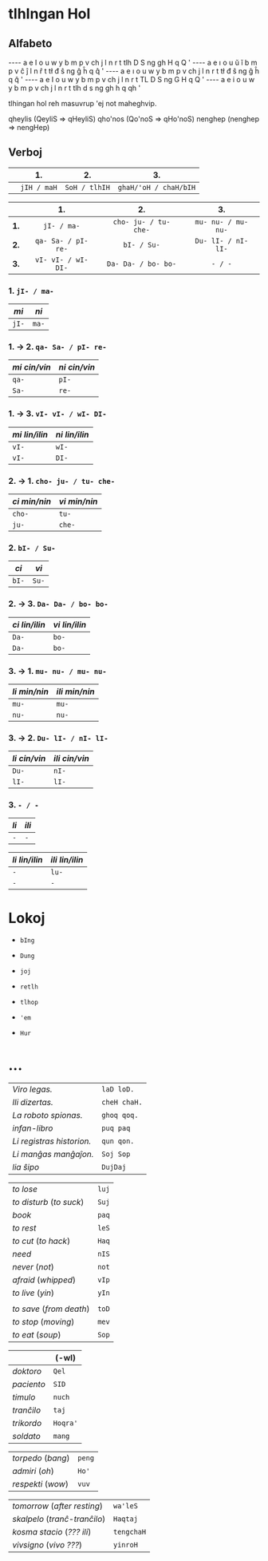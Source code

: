 # tlhIngan Hol

## Alfabeto

---- <!-- Ocrand -->
a e I o u w y
b m p v
ch j l n r t tlh
D S
ng
gh H q Q
'
---- <!-- "Esperanto" -->
a e ı o u ŭ ĭ
b m p v
ĉ ĵ l n r̂ t tł
đ ŝ
ng
ĝ ĥ q q̂
'
---- <!-- English w + y + ch + j -->
a e ı o u w y
b m p v
ch j l n r t tł
đ ŝ
ng
ĝ ĥ q q̂
'
---- <!-- uppercase -->
a e I o u w y
b m p v
ch j l n r t TL
D S
ng
G H q Q
'
---- <!-- lowercase (+ h) -->
a e i o u w y
b m p v
ch j l n r t tlh
d s
ng
gh h q qh
'

tlhingan hol
reh masuvrup 'ej not maheghvip.

qheylis (QeyliS ⇒ qHeyliS)
qho'nos (Qo'noS ⇒ qHo'noS)
nenghep (nenghep ⇒ nengHep)

## Verboj

| | 1.          | 2.            | 3.                    |
|:-:|:-:|:-:|:-:|
| | `jIH / maH` | `SoH / tlhIH` | `ghaH/'oH / chaH/bIH` |

|        | 1.                  | 2.                    | 3.                    |
|:-:|:-:|:-:|:-:|
| **1.** | `jI- / ma-`         | `cho- ju- / tu- che-` | `mu- nu- / mu- nu-`   |
| **2.** | `qa- Sa- / pI- re-` | `bI- / Su-`           | `Du- lI- / nI- lI-`   |
| **3.** | `vI- vI- / wI- DI-` | `Da- Da- / bo- bo-`   | `- / -`               |

### 1.           `jI- / ma-`

| *mi*  | *ni*  |
|-|-|
| `jI-` | `ma-` |

### 1. → 2.  `qa- Sa- / pI- re-`

| *mi cin/vin* | *ni cin/vin* |
|-|-|
| `qa-`        | `pI-`        |
| `Sa-`        | `re-`        |

### 1. → 3.  `vI- vI- / wI- DI-`

| *mi lin/ilin* | *ni lin/ilin* |
|-|-|
| `vI-`         | `wI-`         |
| `vI-`         | `DI-`         |

### 2. → 1. `cho- ju- / tu- che-`

| *ci min/nin* | *vi min/nin* |
|-|-|
| `cho-`       | `tu-`        |
| `ju-`        | `che-`       |

### 2.           `bI- / Su-`

| *ci*  | *vi*  |
|-|-|
| `bI-` | `Su-` |

### 2. → 3.  `Da- Da- / bo- bo-`

| *ci lin/ilin* | *vi lin/ilin* |
|-|-|
| `Da-`         | `bo-`         |
| `Da-`         | `bo-`         |

### 3. → 1.  `mu- nu- / mu- nu-`

| *li min/nin* | *ili min/nin* |
|-|-|
| `mu-`        | `mu-`         |
| `nu-`        | `nu-`         |

### 3. → 2.  `Du- lI- / nI- lI-`

| *li cin/vin* | *ili cin/vin* |
|-|-|
| `Du-`        | `nI-`         |
| `lI-`        | `lI-`         |

### 3.             `- / -`

| *li*  | *ili* |
|-|-|
| `-`   | `-`   |

| *li lin/ilin* | *ili lin/ilin* |
|-|-|
| `-`           | `lu-`          |
| `-`           | `-`            |

# Lokoj

* `bIng`
* `Dung`

* `joj`
* `retlh`

* `tlhop`
* `'em`

* `Hur`

# ...

| | |
|-|-|
| *Viro legas.* | `laD loD.` |
| *Ili dizertas.* | `cheH chaH.` |
| *La roboto spionas.* | `ghoq qoq.` | <!-- fidi voq -->
| *infan-libro* | `puq paq` |
| *Li registras historion.* | `qun qon.` |
| *Li manĝas manĝaĵon.* | `Soj Sop` |
| *lia ŝipo* | `DujDaj` |

| | |
|-|-|
| *to lose* | `luj` |
| *to disturb* (*to suck*) | `Suj` |
| *book* | `paq` |
| *to rest* | `leS` |
| *to cut* (*to hack*) | `Haq` |
| *need* | `nIS` |
| *never* (*not*) | `not` |
| *afraid* (*whipped*) | `vIp` |
| *to live* (*yin*) | `yIn` |
| | |
| *to save* (*from death*) | `toD` |
| *to stop* (*moving*) | `mev` |
| *to eat* (*soup*) | `Sop` |

| | (-wI) |
|-|-|
| *doktoro* | `Qel` | <!-- ankaŭ (ne) "to kill" -->
| *paciento* | `SID` |
| *timulo* | `nuch` |
| *tranĉilo* | `taj` |
| *trikordo* | `Hoqra'` |
| *soldato* | `mang` |

| | |
|-|-|
| *torpedo* (*bang*) | `peng` |
| *admiri* (*oh*) | `Ho'` |
| *respekti* (*wow*) | `vuv` |

| | |
|-|-|
| *tomorrow* (*after resting*) | `wa'leS` |
| *skalpelo* (*tranĉ-tranĉilo*) | `Haqtaj` |
| *kosma stacio* (*??? ili*) | `tengchaH` |
| *vivsigno* (*vivo ???*) | `yinroH` |

<!-- vem wake up; mev stop-->
<!-- HoH to kill; Hegh to die -->
<!-- tlhutlh to drink; tlhuH to breathe -->

<!--
yI- ci/vi lin
tI- ci/vi ilin

HI- ci/vi min
gho- ci/vi nin

yI- ci
pe- vi

-->
<!--

-wIj mia
-Daj lia
-ra' via

-->

<!--
j = ĝ/DS/dS ?
ch = ĉ/TS/tS ?
-->
